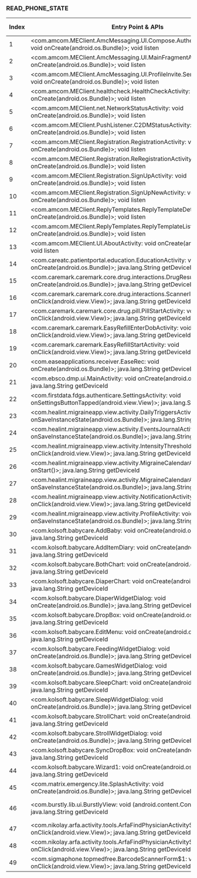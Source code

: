 ### READ_PHONE_STATE
| Index | Entry Point & APIs | Screen shot | Resource id | Label |
| ------------- | ------------- | ------------- |-------------|-------------|
| 1 | <com.amcom.MEClient.AmcMessaging.UI.Compose.AuthenticationActivity: void onCreate(android.os.Bundle)>; void listen | ![](D:\COSMOS\output\py\Play_win8\Medical\com.amcom.MEClient\com.amcom.MEClient.AmcMessaging.UI.Compose.AuthenticationActivity.png) |  | D |
| 2 | <com.amcom.MEClient.AmcMessaging.UI.MainFragmentActivity: void onCreate(android.os.Bundle)>; void listen | ![](D:\COSMOS\output\py\Play_win8\Medical\com.amcom.MEClient\com.amcom.MEClient.AmcMessaging.UI.MainFragmentActivity.png) |  | D |
| 3 | <com.amcom.MEClient.AmcMessaging.UI.ProfileInvite.SendInvitationActivity: void onCreate(android.os.Bundle)>; void listen | ![](D:\COSMOS\output\py\Play_win8\Medical\com.amcom.MEClient\com.amcom.MEClient.AmcMessaging.UI.ProfileInvite.SendInvitationActivity.png) |  | F |
| 4 | <com.amcom.MEClient.healthcheck.HealthCheckActivity: void onCreate(android.os.Bundle)>; void listen | ![](D:\COSMOS\output\py\Play_win8\Medical\com.amcom.MEClient\com.amcom.MEClient.healthcheck.HealthCheckActivity.png) |  | |
| 5 | <com.amcom.MEClient.net.NetworkStatusActivity: void onCreate(android.os.Bundle)>; void listen | ![](D:\COSMOS\output\py\Play_win8\Medical\com.amcom.MEClient\com.amcom.MEClient.net.NetworkStatusActivity.png) |  | |
| 6 | <com.amcom.MEClient.PushListener.C2DMStatusActivity: void onCreate(android.os.Bundle)>; void listen | ![](D:\COSMOS\output\py\Play_win8\Medical\com.amcom.MEClient\com.amcom.MEClient.PushListener.C2DMStatusActivity.png) |  | |
| 7 | <com.amcom.MEClient.Registration.RegistrationActivity: void onCreate(android.os.Bundle)>; void listen | ![](D:\COSMOS\output\py\Play_win8\Medical\com.amcom.MEClient\com.amcom.MEClient.Registration.RegistrationActivity.png) |  | T |
| 8 | <com.amcom.MEClient.Registration.ReRegistrationActivity: void onCreate(android.os.Bundle)>; void listen | ![](D:\COSMOS\output\py\Play_win8\Medical\com.amcom.MEClient\com.amcom.MEClient.Registration.ReRegistrationActivity.png) |  | T |
| 9 | <com.amcom.MEClient.Registration.SignUpActivity: void onCreate(android.os.Bundle)>; void listen | ![](D:\COSMOS\output\py\Play_win8\Medical\com.amcom.MEClient\com.amcom.MEClient.Registration.SignUpActivity.png) |  | T |
| 10 | <com.amcom.MEClient.Registration.SignUpNewActivity: void onCreate(android.os.Bundle)>; void listen | ![](D:\COSMOS\output\py\Play_win8\Medical\com.amcom.MEClient\com.amcom.MEClient.Registration.SignUpNewActivity.png) |  | T |
| 11 | <com.amcom.MEClient.ReplyTemplates.ReplyTemplateDetail: void onCreate(android.os.Bundle)>; void listen | ![](D:\COSMOS\output\py\Play_win8\Medical\com.amcom.MEClient\com.amcom.MEClient.ReplyTemplates.ReplyTemplateDetail.png) |  | |
| 12 | <com.amcom.MEClient.ReplyTemplates.ReplyTemplateListActivity: void onCreate(android.os.Bundle)>; void listen | ![](D:\COSMOS\output\py\Play_win8\Medical\com.amcom.MEClient\com.amcom.MEClient.ReplyTemplates.ReplyTemplateListActivity.png) |  | |
| 13 | <com.amcom.MEClient.UI.AboutActivity: void onCreate(android.os.Bundle)>; void listen | ![](D:\COSMOS\output\py\Play_win8\Medical\com.amcom.MEClient\com.amcom.MEClient.UI.AboutActivity.png) |  | F |
| 14 | <com.careatc.patientportal.education.EducationActivity: void onCreate(android.os.Bundle)>; java.lang.String getDeviceId | ![](D:\COSMOS\output\py\Play_win8\Medical\com.careatc.patientportal\com.careatc.patientportal.education.EducationActivity.png) |  | D |
| 15 | <com.caremark.caremark.core.drug.interactions.DrugResultsActivity: void onCreate(android.os.Bundle)>; java.lang.String getDeviceId | ![](D:\COSMOS\output\py\Play_win8\Medical\com.caremark.caremark\com.caremark.caremark.core.drug.interactions.DrugResultsActivity.png) |  | |
| 16 | <com.caremark.caremark.core.drug.interactions.ScannerInputActivity: void onClick(android.view.View)>; java.lang.String getDeviceId | ![](D:\COSMOS\output\py\Play_win8\Medical\com.caremark.caremark\com.caremark.caremark.core.drug.interactions.ScannerInputActivity.png) |  | D |
| 17 | <com.caremark.caremark.core.drug.pill.PillStartActivity: void onClick(android.view.View)>; java.lang.String getDeviceId | ![](D:\COSMOS\output\py\Play_win8\Medical\com.caremark.caremark\com.caremark.caremark.core.drug.pill.PillStartActivity.png) |  | D |
| 18 | <com.caremark.caremark.EasyRefillEnterDobActivity: void onClick(android.view.View)>; java.lang.String getDeviceId | ![](D:\COSMOS\output\py\Play_win8\Medical\com.caremark.caremark\com.caremark.caremark.EasyRefillEnterDobActivity.png) |  | |
| 19 | <com.caremark.caremark.EasyRefillStartActivity: void onClick(android.view.View)>; java.lang.String getDeviceId | ![](D:\COSMOS\output\py\Play_win8\Medical\com.caremark.caremark\com.caremark.caremark.EasyRefillStartActivity.png) |  | |
| 20 | <com.easeapplications.receiver.EaseRec: void onCreate(android.os.Bundle)>; java.lang.String getDeviceId | ![](D:\COSMOS\output\py\Play_win8\Medical\com.easeapplications.receiver\com.easeapplications.receiver.EaseRec.png) |  | |
| 21 | <com.ebsco.dmp.ui.MainActivity: void onCreate(android.os.Bundle)>; java.lang.String getDeviceId | ![](D:\COSMOS\output\py\Play_win8\Medical\com.ebsco.dmp\com.ebsco.dmp.ui.MainActivity.png) |  | |
| 22 | <com.firstdata.fdgs.authenticare.SettingsActivity: void onSettingsButtonTapped(android.view.View)>; java.lang.String getDeviceId | ![](D:\COSMOS\output\py\Play_win8\Medical\com.firstdata.fdgs.authenticare\com.firstdata.fdgs.authenticare.SettingsActivity.png) |  | D |
| 23 | <com.healint.migraineapp.view.activity.DailyTriggersActivity: void onSaveInstanceState(android.os.Bundle)>; java.lang.String getDeviceId | ![](D:\COSMOS\output\py\Play_win8\Medical\com.healint.migraineapp\com.healint.migraineapp.view.activity.DailyTriggersActivity.png) |  | D |
| 24 | <com.healint.migraineapp.view.activity.EventsJournalActivity: void onSaveInstanceState(android.os.Bundle)>; java.lang.String getDeviceId | ![](D:\COSMOS\output\py\Play_win8\Medical\com.healint.migraineapp\com.healint.migraineapp.view.activity.EventsJournalActivity.png) |  | D |
| 25 | <com.healint.migraineapp.view.activity.IntensityThresholdActivity: void onClick(android.view.View)>; java.lang.String getDeviceId | ![](D:\COSMOS\output\py\Play_win8\Medical\com.healint.migraineapp\com.healint.migraineapp.view.activity.IntensityThresholdActivity.png) |  | D |
| 26 | <com.healint.migraineapp.view.activity.MigraineCalendarActivity: void onStart()>; java.lang.String getDeviceId | ![](D:\COSMOS\output\py\Play_win8\Medical\com.healint.migraineapp\com.healint.migraineapp.view.activity.MigraineCalendarActivity.png) |  | D |
| 27 | <com.healint.migraineapp.view.activity.MigraineCalendarActivity: void onSaveInstanceState(android.os.Bundle)>; java.lang.String getDeviceId | ![](D:\COSMOS\output\py\Play_win8\Medical\com.healint.migraineapp\com.healint.migraineapp.view.activity.MigraineCalendarActivity.png) |  | D |
| 28 | <com.healint.migraineapp.view.activity.NotificationActivity: void onClick(android.view.View)>; java.lang.String getDeviceId | ![](D:\COSMOS\output\py\Play_win8\Medical\com.healint.migraineapp\com.healint.migraineapp.view.activity.NotificationActivity.png) |  | D |
| 29 | <com.healint.migraineapp.view.activity.ProfileActivity: void onSaveInstanceState(android.os.Bundle)>; java.lang.String getDeviceId | ![](D:\COSMOS\output\py\Play_win8\Medical\com.healint.migraineapp\com.healint.migraineapp.view.activity.ProfileActivity.png) |  | D |
| 30 | <com.kolsoft.babycare.AddBaby: void onCreate(android.os.Bundle)>; java.lang.String getDeviceId | ![](D:\COSMOS\output\py\Play_win8\Medical\com.kolsoft.babycare\com.kolsoft.babycare.AddBaby.png) |  | F |
| 31 | <com.kolsoft.babycare.AddItemDiary: void onCreate(android.os.Bundle)>; java.lang.String getDeviceId | ![](D:\COSMOS\output\py\Play_win8\Medical\com.kolsoft.babycare\com.kolsoft.babycare.AddItemDiary.png) |  | F |
| 32 | <com.kolsoft.babycare.BothChart: void onCreate(android.os.Bundle)>; java.lang.String getDeviceId | ![](D:\COSMOS\output\py\Play_win8\Medical\com.kolsoft.babycare\com.kolsoft.babycare.BothChart.png) |  | F |
| 33 | <com.kolsoft.babycare.DiaperChart: void onCreate(android.os.Bundle)>; java.lang.String getDeviceId | ![](D:\COSMOS\output\py\Play_win8\Medical\com.kolsoft.babycare\com.kolsoft.babycare.DiaperChart.png) |  | F |
| 34 | <com.kolsoft.babycare.DiaperWidgetDialog: void onCreate(android.os.Bundle)>; java.lang.String getDeviceId | ![](D:\COSMOS\output\py\Play_win8\Medical\com.kolsoft.babycare\com.kolsoft.babycare.DiaperWidgetDialog.png) |  | F |
| 35 | <com.kolsoft.babycare.DropBox: void onCreate(android.os.Bundle)>; java.lang.String getDeviceId | ![](D:\COSMOS\output\py\Play_win8\Medical\com.kolsoft.babycare\com.kolsoft.babycare.DropBox.png) |  | T |
| 36 | <com.kolsoft.babycare.EditMenu: void onCreate(android.os.Bundle)>; java.lang.String getDeviceId | ![](D:\COSMOS\output\py\Play_win8\Medical\com.kolsoft.babycare\com.kolsoft.babycare.EditMenu.png) |  | F |
| 37 | <com.kolsoft.babycare.FeedingWidgetDialog: void onCreate(android.os.Bundle)>; java.lang.String getDeviceId | ![](D:\COSMOS\output\py\Play_win8\Medical\com.kolsoft.babycare\com.kolsoft.babycare.FeedingWidgetDialog.png) |  | F |
| 38 | <com.kolsoft.babycare.GamesWidgetDialog: void onCreate(android.os.Bundle)>; java.lang.String getDeviceId | ![](D:\COSMOS\output\py\Play_win8\Medical\com.kolsoft.babycare\com.kolsoft.babycare.GamesWidgetDialog.png) |  | F |
| 39 | <com.kolsoft.babycare.SleepChart: void onCreate(android.os.Bundle)>; java.lang.String getDeviceId | ![](D:\COSMOS\output\py\Play_win8\Medical\com.kolsoft.babycare\com.kolsoft.babycare.SleepChart.png) |  | F |
| 40 | <com.kolsoft.babycare.SleepWidgetDialog: void onCreate(android.os.Bundle)>; java.lang.String getDeviceId | ![](D:\COSMOS\output\py\Play_win8\Medical\com.kolsoft.babycare\com.kolsoft.babycare.SleepWidgetDialog.png) |  | F |
| 41 | <com.kolsoft.babycare.StrollChart: void onCreate(android.os.Bundle)>; java.lang.String getDeviceId | ![](D:\COSMOS\output\py\Play_win8\Medical\com.kolsoft.babycare\com.kolsoft.babycare.StrollChart.png) |  | F |
| 42 | <com.kolsoft.babycare.StrollWidgetDialog: void onCreate(android.os.Bundle)>; java.lang.String getDeviceId | ![](D:\COSMOS\output\py\Play_win8\Medical\com.kolsoft.babycare\com.kolsoft.babycare.StrollWidgetDialog.png) |  | F |
| 43 | <com.kolsoft.babycare.SyncDropBox: void onCreate(android.os.Bundle)>; java.lang.String getDeviceId | ![](D:\COSMOS\output\py\Play_win8\Medical\com.kolsoft.babycare\com.kolsoft.babycare.SyncDropBox.png) |  | |
| 44 | <com.kolsoft.babycare.Wizard1: void onCreate(android.os.Bundle)>; java.lang.String getDeviceId | ![](D:\COSMOS\output\py\Play_win8\Medical\com.kolsoft.babycare\com.kolsoft.babycare.Wizard1.png) |  | F |
| 45 | <com.matrix.emergency.lite.SplashActivity: void onCreate(android.os.Bundle)>; java.lang.String getDeviceId | ![](D:\COSMOS\output\py\Play_win8\Medical\com.matrix.emergency.lite\com.matrix.emergency.lite.SplashActivity.png) |  | |
| 46 | <com.burstly.lib.ui.BurstlyView: void <init>(android.content.Context)>; java.lang.String getDeviceId | ![](D:\COSMOS\output\py\Play_win8\Medical\com.mostafiz.ovulation\com.mostafiz.ovulation.FragmentHolderActivity.png) | {'2131361847': <sensitive_component.SensitiveComponent.SensitiveView object at 0x0000021457EB4668>} | F |
| 47 | <com.nikolay.arfa.activity.tools.ArfaFindPhysicianActivity$1: void onClick(android.view.View)>; java.lang.String getDeviceId | ![](D:\COSMOS\output\py\Play_win8\Medical\com.nikolay.arfa\com.nikolay.arfa.activity.tools.ArfaFindPhysicianActivity.png) |  | |
| 48 | <com.nikolay.arfa.activity.tools.ArfaFindPhysicianActivity$2: void onClick(android.view.View)>; java.lang.String getDeviceId | ![](D:\COSMOS\output\py\Play_win8\Medical\com.nikolay.arfa\com.nikolay.arfa.activity.tools.ArfaFindPhysicianActivity.png) |  | |
| 49 | <com.sigmaphone.topmedfree.BarcodeScannerForm$1: void onClick(android.view.View)>; java.lang.String getDeviceId | ![](D:\COSMOS\output\py\Play_win8\Medical\com.sigmaphone.topmedfree\com.sigmaphone.topmedfree.BarcodeScannerForm.png) |  | F |
